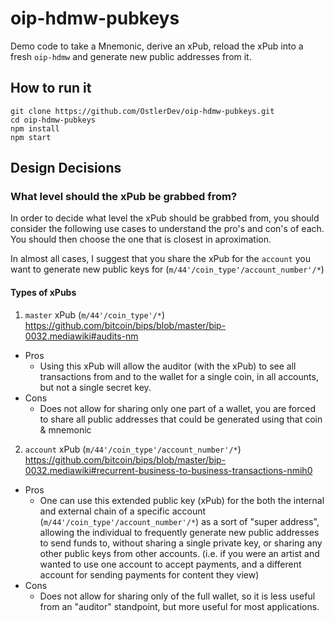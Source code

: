 # oip-hdmw-pubkeys
Demo code to take a Mnemonic, derive an xPub, reload the xPub into a fresh `oip-hdmw` and generate new public addresses from it.

## How to run it
```
git clone https://github.com/OstlerDev/oip-hdmw-pubkeys.git
cd oip-hdmw-pubkeys
npm install
npm start
```

## Design Decisions

### What level should the xPub be grabbed from?
In order to decide what level the xPub should be grabbed from, you should consider the following use cases to understand the pro's and con's of each. You should then choose the one that is closest in aproximation.

In almost all cases, I suggest that you share the xPub for the `account` you want to generate new public keys for (`m/44'/coin_type'/account_number'/*`)

#### Types of xPubs
1. `master` xPub (`m/44'/coin_type'/*`) https://github.com/bitcoin/bips/blob/master/bip-0032.mediawiki#audits-nm
  - Pros
    + Using this xPub will allow the auditor (with the xPub) to see all transactions from and to the wallet for a single coin, in all accounts, but not a single secret key.
  - Cons
    + Does not allow for sharing only one part of a wallet, you are forced to share all public addresses that could be generated using that coin & mnemonic
2. `account` xPub (`m/44'/coin_type'/account_number'/*`) https://github.com/bitcoin/bips/blob/master/bip-0032.mediawiki#recurrent-business-to-business-transactions-nmih0
  - Pros
    + One can use this extended public key (xPub) for the both the internal and external chain of a specific account (`m/44'/coin_type'/account_number'/*`) as a sort of "super address", allowing the individual to frequently generate new public addresses to send funds to, without sharing a single private key, or sharing any other public keys from other accounts. (i.e. if you were an artist and wanted to use one account to accept payments, and a different account for sending payments for content they view)
  - Cons
    + Does not allow for sharing only of the full wallet, so it is less useful from an "auditor" standpoint, but more useful for most applications.